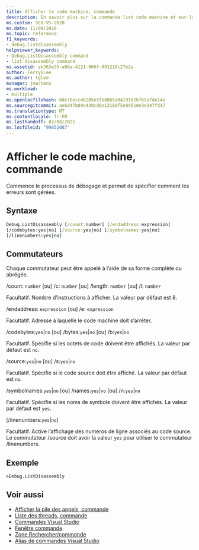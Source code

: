 ```yaml
---
title: Afficher le code machine, commande
description: En savoir plus sur la commande list code machine et sur la façon dont elle commence le processus de débogage et vous permet de spécifier la manière dont les erreurs sont gérées.
ms.custom: SEO-VS-2020
ms.date: 11/04/2016
ms.topic: reference
f1_keywords:
- debug.listdisassembly
helpviewer_keywords:
- Debug.ListDisassembly command
- list disassembly command
ms.assetid: eb363e35-e86a-4121-966f-991210c27e2a
author: TerryGLee
ms.author: tglee
manager: jmartens
ms.workload:
- multiple
ms.openlocfilehash: 0de7becc46205e5fb8865a0419102bf65afde14e
ms.sourcegitcommit: ae6d47b09a439cd0e13180f5e89510e3e347fd47
ms.translationtype: MT
ms.contentlocale: fr-FR
ms.lasthandoff: 02/08/2021
ms.locfileid: "99852087"
---
```

# <a name="list-disassembly-command"></a>Afficher le code machine, commande
Commence le processus de débogage et permet de spécifier comment les erreurs sont gérées.

## <a name="syntax"></a>Syntaxe

```cmd
Debug.ListDisassembly [/count:number] [/endaddress:expression]
[/codebytes:yes|no] [/source:yes|no] [/symbolnames:yes|no]
[/linenumbers:yes|no]
```

## <a name="switches"></a>Commutateurs
Chaque commutateur peut être appelé à l’aide de sa forme complète ou abrégée.

/count: `number` [ou] /c: `number` [ou] /length: `number` [ou] /l: `number`

Facultatif. Nombre d’instructions à afficher. La valeur par défaut est 8.

/endaddress: `expression` [ou] /e: `expression`

Facultatif. Adresse à laquelle le code machine doit s’arrêter.

/codebytes:`yes`&#124;`no` [ou] /bytes:`yes`&#124;`no` [ou] /b:`yes`&#124;`no`

Facultatif. Spécifie si les octets de code doivent être affichés. La valeur par défaut est `no`.

/source:`yes`&#124;`no` [ou] /s:`yes`&#124;`no`

Facultatif. Spécifie si le code source doit être affiché. La valeur par défaut est `no`.

/symbolnames:`yes`&#124;`no` [ou] /names:`yes`&#124;`no` [ou] /n:`yes`&#124;`no`

Facultatif. Spécifie si les noms de symbole doivent être affichés. La valeur par défaut est `yes`.

 [/linenumbers:`yes`&#124;`no`]

Facultatif. Active l’affichage des numéros de ligne associés au code source. Le commutateur /source doit avoir la valeur `yes` pour utiliser le commutateur /linenumbers.

## <a name="example"></a>Exemple

```cmd
>Debug.ListDisassembly
```

## <a name="see-also"></a>Voir aussi

- [Afficher la pile des appels, commande](../../ide/reference/list-call-stack-command.md)
- [Liste des threads, commande](../../ide/reference/list-threads-command.md)
- [Commandes Visual Studio](../../ide/reference/visual-studio-commands.md)
- [Fenêtre commande](../../ide/reference/command-window.md)
- [Zone Rechercher/commande](../../ide/find-command-box.md)
- [Alias de commandes Visual Studio](../../ide/reference/visual-studio-command-aliases.md)
